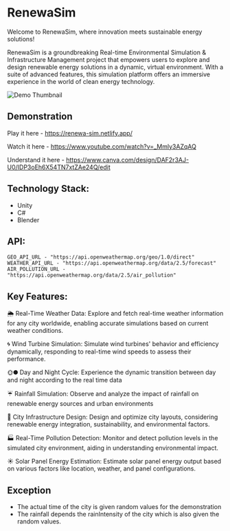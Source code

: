 # RenewaSim

Welcome to RenewaSim, where innovation meets sustainable energy solutions!

RenewaSim is a groundbreaking Real-time Environmental Simulation & Infrastructure Management project that empowers users to explore and design renewable energy solutions in a dynamic, virtual environment. With a suite of advanced features, this simulation platform offers an immersive experience in the world of clean energy technology.

![Demo Thumbnail](https://github.com/yethuhlaing/RenewaSim/assets/112906488/4f742090-4546-4d12-b295-d03e102674d6)

## Demonstration

  Play it here - https://renewa-sim.netlify.app/
  
  Watch it here - https://www.youtube.com/watch?v=_Mmly3AZqAQ

  Understand it here - https://www.canva.com/design/DAF2r3AJ-U0/IDP3oEh6X54TN7xtZAe24Q/edit
  
 
## Technology Stack:

  - Unity
  - C#
  - Blender
    
## API:

    GEO_API_URL - "https://api.openweathermap.org/geo/1.0/direct"
    WEATHER_API_URL - "https://api.openweathermap.org/data/2.5/forecast"
    AIR_POLLUTION_URL - "https://api.openweathermap.org/data/2.5/air_pollution"
    
## Key Features:

🌦️ Real-Time Weather Data: Explore and fetch real-time weather information for any city worldwide, enabling accurate simulations based on current weather conditions.

🌀 Wind Turbine Simulation: Simulate wind turbines' behavior and efficiency dynamically, responding to real-time wind speeds to assess their performance.

🌞🌑 Day and Night Cycle: Experience the dynamic transition between day and night according to the real time data

☔ Rainfall Simulation: Observe and analyze the impact of rainfall on renewable energy sources and urban environments

🌆 City Infrastructure Design: Design and optimize city layouts, considering renewable energy integration, sustainability, and environmental factors.

🏭 Real-Time Pollution Detection: Monitor and detect pollution levels in the simulated city environment, aiding in understanding environmental impact.

☀️ Solar Panel Energy Estimation: Estimate solar panel energy output based on various factors like location, weather, and panel configurations.

## Exception
- The actual time of the city is given random values for the demonstration
- The rainfall depends the rainIntensity of the city which is also given the random values.
